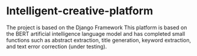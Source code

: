 # Intelligent-creative-platform
The project is based on the Django Framework
This platform is based on the BERT artificial intelligence language model and has completed small functions such as abstract extraction, title generation, keyword extraction, and text error correction (under testing).


